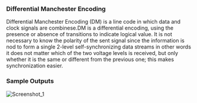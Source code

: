 ### Differential Manchester Encoding

Differential Manchester Encoding (DM) is a line code in which data and clock signals are combinese.DM is a differential encoding, using the presence or absence of transitions to indicate logical value. It is not necessary to know the polarity of the sent signal since the information is nod to form a single 2-level self-synchronizing data streams in other words it does not matter which of the two voltage levels is received, but only whether it is the same or different from the previous one; this makes synchronization easier.

### Sample Outputs

![Screenshot_1](https://user-images.githubusercontent.com/39601517/73591364-badd9380-4513-11ea-960e-d87b61dd9c54.png)
